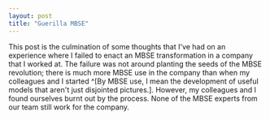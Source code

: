 ```yaml
---
layout: post
title: "Guerilla MBSE"
---
```


This post is the culmination of some thoughts that I've had on an experience where I failed to enact an MBSE transformation in a company that I worked at. The failure was not around planting the seeds of the MBSE revolution; there is much more MBSE use in the company than when my colleagues and I started ^[By MBSE use, I mean the development of useful models that aren't just disjointed pictures.]. However, my colleagues and I found ourselves burnt out by the process. None of the MBSE experts from our team still work for the company.


